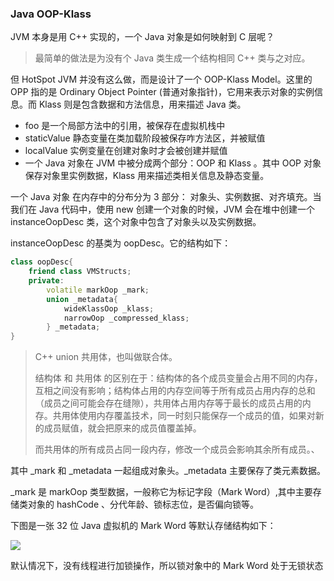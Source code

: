 ### Java OOP-Klass

JVM 本身是用 C++ 实现的，一个 Java 对象是如何映射到 C 层呢？

> 最简单的做法是为没有个 Java 类生成一个结构相同 C++ 类与之对应。

但 HotSpot JVM 并没有这么做，而是设计了一个 OOP-Klass Model。这里的 OPP 指的是 Ordinary Object Pointer (普通对象指针)，它用来表示对象的实例信息。而 Klass 则是包含数据和方法信息，用来描述 Java 类。

* foo 是一个局部方法中的引用，被保存在虚拟机栈中
* staticValue 静态变量在类加载阶段被保存咋方法区，并被赋值
* localValue 实例变量在创建对象时才会被创建并赋值
* 一个 Java 对象在 JVM 中被分成两个部分：OOP 和 Klass 。其中 OOP 对象保存对象里实例数据，Klass 用来描述类相关信息及静态变量。

一个 Java 对象 在内存中的分布分为 3 部分： 对象头、实例数据、对齐填充。当我们在 Java 代码中，使用 new 创建一个对象的时候，JVM 会在堆中创建一个 instanceOopDesc 类，这个对象中包含了对象头以及实例数据。

instanceOopDesc 的基类为 oopDesc。它的结构如下：

```c++
class oopDesc{
    friend class VMStructs;
    private:
    	volatile markOop _mark;
    	union _metadata{
            wideKlassOop _klass;
            narrowOop _compressed_klass;
        } _metadata;
}
```

> C++ union 共用体，也叫做联合体。
>
> 结构体 和 共用体 的区别在于：结构体的各个成员变量会占用不同的内存，互相之间没有影响；结构体占用的内存空间等于所有成员占用内存的总和（成员之间可能会存在缝隙），共用体占用内存等于最长的成员占用的内存。共用体使用内存覆盖技术，同一时刻只能保存一个成员的值，如果对新的成员赋值，就会把原来的成员值覆盖掉。
>
> 而共用体的所有成员占同一段内存，修改一个成员会影响其余所有成员。、

其中 _mark 和 _metadata 一起组成对象头。\_metadata 主要保存了类元素数据。

_mark 是 markOop 类型数据，一般称它为标记字段（Mark Word）,其中主要存储类对象的 hashCode 、分代年龄、锁标志位，是否偏向锁等。

下图是一张 32 位 Java 虚拟机的 Mark Word 等默认存储结构如下：

![](https://note-austen-1256667106.cos.ap-beijing.myqcloud.com/20200618204051.png)

默认情况下，没有线程进行加锁操作，所以锁对象中的 Mark Word 处于无锁状态